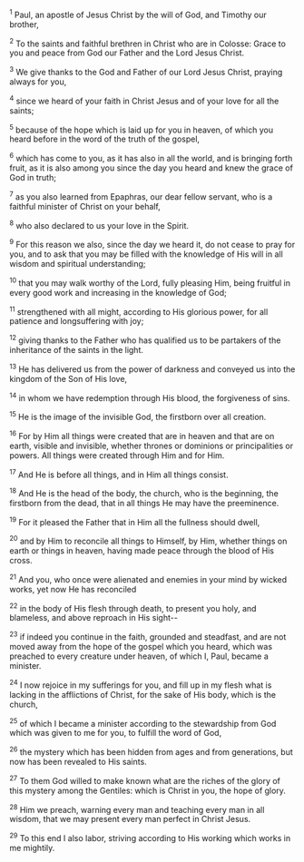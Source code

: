<sup>1</sup> 
Paul, an apostle of Jesus Christ by the will of God, and Timothy our brother, 

<sup>2</sup> 
To the saints and faithful brethren in Christ who are in Colosse: Grace to you and peace from God our Father and the Lord Jesus Christ.

<sup>3</sup> 
We give thanks to the God and Father of our Lord Jesus Christ, praying always for you, 

<sup>4</sup> 
since we heard of your faith in Christ Jesus and of your love for all the saints; 

<sup>5</sup> 
because of the hope which is laid up for you in heaven, of which you heard before in the word of the truth of the gospel, 

<sup>6</sup> 
which has come to you, as it has also in all the world, and is bringing forth fruit, as it is also among you since the day you heard and knew the grace of God in truth; 

<sup>7</sup> 
as you also learned from Epaphras, our dear fellow servant, who is a faithful minister of Christ on your behalf, 

<sup>8</sup> 
who also declared to us your love in the Spirit.

<sup>9</sup> 
For this reason we also, since the day we heard it, do not cease to pray for you, and to ask that you may be filled with the knowledge of His will in all wisdom and spiritual understanding; 

<sup>10</sup> 
that you may walk worthy of the Lord, fully pleasing Him, being fruitful in every good work and increasing in the knowledge of God; 

<sup>11</sup> 
strengthened with all might, according to His glorious power, for all patience and longsuffering with joy; 

<sup>12</sup> 
giving thanks to the Father who has qualified us to be partakers of the inheritance of the saints in the light. 

<sup>13</sup> 
He has delivered us from the power of darkness and conveyed us into the kingdom of the Son of His love, 

<sup>14</sup> 
in whom we have redemption through His blood, the forgiveness of sins. 

<sup>15</sup> 
He is the image of the invisible God, the firstborn over all creation. 

<sup>16</sup> 
For by Him all things were created that are in heaven and that are on earth, visible and invisible, whether thrones or dominions or principalities or powers. All things were created through Him and for Him. 

<sup>17</sup> 
And He is before all things, and in Him all things consist. 

<sup>18</sup> 
And He is the head of the body, the church, who is the beginning, the firstborn from the dead, that in all things He may have the preeminence.

<sup>19</sup> 
For it pleased the Father that in Him all the fullness should dwell, 

<sup>20</sup> 
and by Him to reconcile all things to Himself, by Him, whether things on earth or things in heaven, having made peace through the blood of His cross. 

<sup>21</sup> 
And you, who once were alienated and enemies in your mind by wicked works, yet now He has reconciled 

<sup>22</sup> 
in the body of His flesh through death, to present you holy, and blameless, and above reproach in His sight-- 

<sup>23</sup> 
if indeed you continue in the faith, grounded and steadfast, and are not moved away from the hope of the gospel which you heard, which was preached to every creature under heaven, of which I, Paul, became a minister.

<sup>24</sup> 
I now rejoice in my sufferings for you, and fill up in my flesh what is lacking in the afflictions of Christ, for the sake of His body, which is the church, 

<sup>25</sup> 
of which I became a minister according to the stewardship from God which was given to me for you, to fulfill the word of God, 

<sup>26</sup> 
the mystery which has been hidden from ages and from generations, but now has been revealed to His saints. 

<sup>27</sup> 
To them God willed to make known what are the riches of the glory of this mystery among the Gentiles: which is Christ in you, the hope of glory. 

<sup>28</sup> 
Him we preach, warning every man and teaching every man in all wisdom, that we may present every man perfect in Christ Jesus. 

<sup>29</sup> 
To this end I also labor, striving according to His working which works in me mightily.